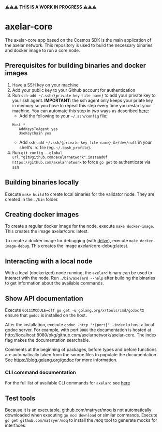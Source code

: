 ⚠️⚠️⚠️ **THIS IS A WORK IN PROGRESS** ⚠️⚠️⚠️

# axelar-core

The axelar-core app based on the Cosmos SDK is the main application of the axelar network. This repository is used to
build the necessary binaries and docker image to run a core node.

## Prerequisites for building binaries and docker images

1. Have a SSH key on your machine
2. Add your public key to your Github account for authentication
3. Run `ssh-add ~/.ssh/{private key file name}` to add your private key to your ssh agent. **IMPORTANT**: the ssh agent
   only keeps your priate key in memory so you have to repeat this step every time you restart your machine. You can
   automate this step in two ways as
   described [here](https://apple.stackexchange.com/questions/254468/macos-sierra-doesn-t-seem-to-remember-ssh-keys-between-reboots/264974#264974):
    * Add the following to your `~/.ssh/config` file:
    ```
    Host *
       AddKeysToAgent yes
       UseKeychain yes     
    ```
    * Add `ssh-add ~/.ssh/{private key file name} &>/dev/null` in your shell's .rc file (eg. `~/.bash_profile`).
4. Run `git config --global url."git@github.com:axelarnetwork".insteadOf https://github.com/axelarnetwork` to
   force `go get` to authenticate via ssh

## Building binaries locally

Execute `make build` to create local binaries for the validator node. They are created in the `./bin` folder.

## Creating docker images

To create a regular docker image for the node, execute `make docker-image`. This creates the image axelar/core:
latest.

To create a docker image for debugging (with [delve](https://github.com/go-delve/delve)),
execute `make docker-image-debug`. This creates the image axelar/core-debug:latest.

## Interacting with a local node

With a local (dockerized) node running, the `axelard` binary can be used to interact with the node.
Run `./bin/axelard --help` after building the binaries to get information about the available commands.

## Show API documentation

Execute `GO111MODULE=off go get -u golang.org/x/tools/cmd/godoc` to ensure that `godoc` is installed on the host.

After the installation, execute `godoc -http ":{port}" -index` to host a local godoc server. For example, with
port `8080` the documentation is hosted at
http://localhost:8080/pkg/github.com/axelarnetwork/axelar-core. The index flag makes the documentation searchable.

Comments at the beginning of packages, before types and before functions are automatically taken from the source files
to populate the documentation. See https://blog.golang.org/godoc for more information.

### CLI command documentation

For the full list of available CLI commands for `axelard` see [here](docs/toc.md)

## Test tools

Because it is an executable, github.com/matryer/moq is not automatically downloaded when executing ``go mod download``
or similar commands. Execute ``go get github.com/matryer/moq`` to install the _moq_ tool to generate mocks for
interfaces.
